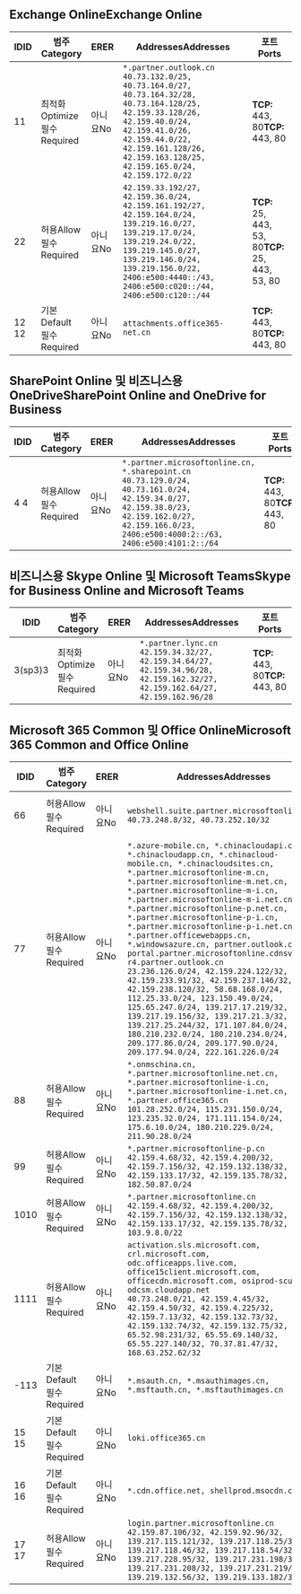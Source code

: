 <!--THIS FILE IS AUTOMATICALLY GENERATED. MANUAL CHANGES WILL BE OVERWRITTEN.-->
<!--Please contact the Office 365 Endpoints team with any questions.-->
<!--China endpoints version 2020070800-->
<!--File generated 2020-08-08 08:00:11.6654-->

## <a name="exchange-online"></a><span data-ttu-id="3c7e5-101">Exchange Online</span><span class="sxs-lookup"><span data-stu-id="3c7e5-101">Exchange Online</span></span>

<span data-ttu-id="3c7e5-102">ID</span><span class="sxs-lookup"><span data-stu-id="3c7e5-102">ID</span></span> | <span data-ttu-id="3c7e5-103">범주</span><span class="sxs-lookup"><span data-stu-id="3c7e5-103">Category</span></span> | <span data-ttu-id="3c7e5-104">ER</span><span class="sxs-lookup"><span data-stu-id="3c7e5-104">ER</span></span> | <span data-ttu-id="3c7e5-105">Addresses</span><span class="sxs-lookup"><span data-stu-id="3c7e5-105">Addresses</span></span> | <span data-ttu-id="3c7e5-106">포트</span><span class="sxs-lookup"><span data-stu-id="3c7e5-106">Ports</span></span>
-- | -------------------- | -- | ---------------------------------------------------------------------------------------------------------------------------------------------------------------------------------------------------------------------------------------------- | ------------------------
<span data-ttu-id="3c7e5-107">1</span><span class="sxs-lookup"><span data-stu-id="3c7e5-107">1</span></span> | <span data-ttu-id="3c7e5-108">최적화</span><span class="sxs-lookup"><span data-stu-id="3c7e5-108">Optimize</span></span><BR><span data-ttu-id="3c7e5-109">필수</span><span class="sxs-lookup"><span data-stu-id="3c7e5-109">Required</span></span> | <span data-ttu-id="3c7e5-110">아니요</span><span class="sxs-lookup"><span data-stu-id="3c7e5-110">No</span></span> | `*.partner.outlook.cn`<BR>`40.73.132.0/25, 40.73.164.0/27, 40.73.164.32/28, 40.73.164.128/25, 42.159.33.128/26, 42.159.40.0/24, 42.159.41.0/26, 42.159.44.0/22, 42.159.161.128/26, 42.159.163.128/25, 42.159.165.0/24, 42.159.172.0/22` | <span data-ttu-id="3c7e5-111">**TCP:** 443, 80</span><span class="sxs-lookup"><span data-stu-id="3c7e5-111">**TCP:** 443, 80</span></span>
<span data-ttu-id="3c7e5-112">2</span><span class="sxs-lookup"><span data-stu-id="3c7e5-112">2</span></span> | <span data-ttu-id="3c7e5-113">허용</span><span class="sxs-lookup"><span data-stu-id="3c7e5-113">Allow</span></span><BR><span data-ttu-id="3c7e5-114">필수</span><span class="sxs-lookup"><span data-stu-id="3c7e5-114">Required</span></span> | <span data-ttu-id="3c7e5-115">아니요</span><span class="sxs-lookup"><span data-stu-id="3c7e5-115">No</span></span> | `42.159.33.192/27, 42.159.36.0/24, 42.159.161.192/27, 42.159.164.0/24, 139.219.16.0/27, 139.219.17.0/24, 139.219.24.0/22, 139.219.145.0/27, 139.219.146.0/24, 139.219.156.0/22, 2406:e500:4440::/43, 2406:e500:c020::/44, 2406:e500:c120::/44` | <span data-ttu-id="3c7e5-116">**TCP:** 25, 443, 53, 80</span><span class="sxs-lookup"><span data-stu-id="3c7e5-116">**TCP:** 25, 443, 53, 80</span></span>
<span data-ttu-id="3c7e5-117">12 </span><span class="sxs-lookup"><span data-stu-id="3c7e5-117">12</span></span> | <span data-ttu-id="3c7e5-118">기본</span><span class="sxs-lookup"><span data-stu-id="3c7e5-118">Default</span></span><BR><span data-ttu-id="3c7e5-119">필수</span><span class="sxs-lookup"><span data-stu-id="3c7e5-119">Required</span></span> | <span data-ttu-id="3c7e5-120">아니요</span><span class="sxs-lookup"><span data-stu-id="3c7e5-120">No</span></span> | `attachments.office365-net.cn` | <span data-ttu-id="3c7e5-121">**TCP:** 443, 80</span><span class="sxs-lookup"><span data-stu-id="3c7e5-121">**TCP:** 443, 80</span></span>

## <a name="sharepoint-online-and-onedrive-for-business"></a><span data-ttu-id="3c7e5-122">SharePoint Online 및 비즈니스용 OneDrive</span><span class="sxs-lookup"><span data-stu-id="3c7e5-122">SharePoint Online and OneDrive for Business</span></span>

<span data-ttu-id="3c7e5-123">ID</span><span class="sxs-lookup"><span data-stu-id="3c7e5-123">ID</span></span> | <span data-ttu-id="3c7e5-124">범주</span><span class="sxs-lookup"><span data-stu-id="3c7e5-124">Category</span></span> | <span data-ttu-id="3c7e5-125">ER</span><span class="sxs-lookup"><span data-stu-id="3c7e5-125">ER</span></span> | <span data-ttu-id="3c7e5-126">Addresses</span><span class="sxs-lookup"><span data-stu-id="3c7e5-126">Addresses</span></span> | <span data-ttu-id="3c7e5-127">포트</span><span class="sxs-lookup"><span data-stu-id="3c7e5-127">Ports</span></span>
-- | ----------------- | -- | --------------------------------------------------------------------------------------------------------------------------------------------------------------------------------------------------- | ----------------
<span data-ttu-id="3c7e5-128">4 </span><span class="sxs-lookup"><span data-stu-id="3c7e5-128">4</span></span> | <span data-ttu-id="3c7e5-129">허용</span><span class="sxs-lookup"><span data-stu-id="3c7e5-129">Allow</span></span><BR><span data-ttu-id="3c7e5-130">필수</span><span class="sxs-lookup"><span data-stu-id="3c7e5-130">Required</span></span> | <span data-ttu-id="3c7e5-131">아니요</span><span class="sxs-lookup"><span data-stu-id="3c7e5-131">No</span></span> | `*.partner.microsoftonline.cn, *.sharepoint.cn`<BR>`40.73.129.0/24, 40.73.161.0/24, 42.159.34.0/27, 42.159.38.0/23, 42.159.162.0/27, 42.159.166.0/23, 2406:e500:4000:2::/63, 2406:e500:4101:2::/64` | <span data-ttu-id="3c7e5-132">**TCP:** 443, 80</span><span class="sxs-lookup"><span data-stu-id="3c7e5-132">**TCP:** 443, 80</span></span>

## <a name="skype-for-business-online-and-microsoft-teams"></a><span data-ttu-id="3c7e5-133">비즈니스용 Skype Online 및 Microsoft Teams</span><span class="sxs-lookup"><span data-stu-id="3c7e5-133">Skype for Business Online and Microsoft Teams</span></span>

<span data-ttu-id="3c7e5-134">ID</span><span class="sxs-lookup"><span data-stu-id="3c7e5-134">ID</span></span> | <span data-ttu-id="3c7e5-135">범주</span><span class="sxs-lookup"><span data-stu-id="3c7e5-135">Category</span></span> | <span data-ttu-id="3c7e5-136">ER</span><span class="sxs-lookup"><span data-stu-id="3c7e5-136">ER</span></span> | <span data-ttu-id="3c7e5-137">Addresses</span><span class="sxs-lookup"><span data-stu-id="3c7e5-137">Addresses</span></span> | <span data-ttu-id="3c7e5-138">포트</span><span class="sxs-lookup"><span data-stu-id="3c7e5-138">Ports</span></span>
-- | -------------------- | -- | -------------------------------------------------------------------------------------------------------------------------------- | ----------------
<span data-ttu-id="3c7e5-139">3(sp3)</span><span class="sxs-lookup"><span data-stu-id="3c7e5-139">3</span></span> | <span data-ttu-id="3c7e5-140">최적화</span><span class="sxs-lookup"><span data-stu-id="3c7e5-140">Optimize</span></span><BR><span data-ttu-id="3c7e5-141">필수</span><span class="sxs-lookup"><span data-stu-id="3c7e5-141">Required</span></span> | <span data-ttu-id="3c7e5-142">아니요</span><span class="sxs-lookup"><span data-stu-id="3c7e5-142">No</span></span> | `*.partner.lync.cn`<BR>`42.159.34.32/27, 42.159.34.64/27, 42.159.34.96/28, 42.159.162.32/27, 42.159.162.64/27, 42.159.162.96/28` | <span data-ttu-id="3c7e5-143">**TCP:** 443, 80</span><span class="sxs-lookup"><span data-stu-id="3c7e5-143">**TCP:** 443, 80</span></span>

## <a name="microsoft-365-common-and-office-online"></a><span data-ttu-id="3c7e5-144">Microsoft 365 Common 및 Office Online</span><span class="sxs-lookup"><span data-stu-id="3c7e5-144">Microsoft 365 Common and Office Online</span></span>

<span data-ttu-id="3c7e5-145">ID</span><span class="sxs-lookup"><span data-stu-id="3c7e5-145">ID</span></span> | <span data-ttu-id="3c7e5-146">범주</span><span class="sxs-lookup"><span data-stu-id="3c7e5-146">Category</span></span> | <span data-ttu-id="3c7e5-147">ER</span><span class="sxs-lookup"><span data-stu-id="3c7e5-147">ER</span></span> | <span data-ttu-id="3c7e5-148">Addresses</span><span class="sxs-lookup"><span data-stu-id="3c7e5-148">Addresses</span></span> | <span data-ttu-id="3c7e5-149">포트</span><span class="sxs-lookup"><span data-stu-id="3c7e5-149">Ports</span></span>
-- | ------------------- | -- | ---------------------------------------------------------------------------------------------------------------------------------------------------------------------------------------------------------------------------------------------------------------------------------------------------------------------------------------------------------------------------------------------------------------------------------------------------------------------------------------------------------------------------------------------------------------------------------------------------------------------------------------------------------------------------------------------------------------------------------------------------------------------------------------------------------------------------------------------------------------------------- | ----------------
<span data-ttu-id="3c7e5-150">6</span><span class="sxs-lookup"><span data-stu-id="3c7e5-150">6</span></span> | <span data-ttu-id="3c7e5-151">허용</span><span class="sxs-lookup"><span data-stu-id="3c7e5-151">Allow</span></span><BR><span data-ttu-id="3c7e5-152">필수</span><span class="sxs-lookup"><span data-stu-id="3c7e5-152">Required</span></span> | <span data-ttu-id="3c7e5-153">아니요</span><span class="sxs-lookup"><span data-stu-id="3c7e5-153">No</span></span> | `webshell.suite.partner.microsoftonline.cn`<BR>`40.73.248.8/32, 40.73.252.10/32` | <span data-ttu-id="3c7e5-154">**TCP:** 443, 80</span><span class="sxs-lookup"><span data-stu-id="3c7e5-154">**TCP:** 443, 80</span></span>
<span data-ttu-id="3c7e5-155">7</span><span class="sxs-lookup"><span data-stu-id="3c7e5-155">7</span></span> | <span data-ttu-id="3c7e5-156">허용</span><span class="sxs-lookup"><span data-stu-id="3c7e5-156">Allow</span></span><BR><span data-ttu-id="3c7e5-157">필수</span><span class="sxs-lookup"><span data-stu-id="3c7e5-157">Required</span></span> | <span data-ttu-id="3c7e5-158">아니요</span><span class="sxs-lookup"><span data-stu-id="3c7e5-158">No</span></span> | `*.azure-mobile.cn, *.chinacloudapi.cn, *.chinacloudapp.cn, *.chinacloud-mobile.cn, *.chinacloudsites.cn, *.partner.microsoftonline-m.cn, *.partner.microsoftonline-m.net.cn, *.partner.microsoftonline-m-i.cn, *.partner.microsoftonline-m-i.net.cn, *.partner.microsoftonline-p.net.cn, *.partner.microsoftonline-p-i.cn, *.partner.microsoftonline-p-i.net.cn, *.partner.officewebapps.cn, *.windowsazure.cn, partner.outlook.cn, portal.partner.microsoftonline.cdnsvc.com, r4.partner.outlook.cn`<BR>`23.236.126.0/24, 42.159.224.122/32, 42.159.233.91/32, 42.159.237.146/32, 42.159.238.120/32, 58.68.168.0/24, 112.25.33.0/24, 123.150.49.0/24, 125.65.247.0/24, 139.217.17.219/32, 139.217.19.156/32, 139.217.21.3/32, 139.217.25.244/32, 171.107.84.0/24, 180.210.232.0/24, 180.210.234.0/24, 209.177.86.0/24, 209.177.90.0/24, 209.177.94.0/24, 222.161.226.0/24` | <span data-ttu-id="3c7e5-159">**TCP:** 443, 80</span><span class="sxs-lookup"><span data-stu-id="3c7e5-159">**TCP:** 443, 80</span></span>
<span data-ttu-id="3c7e5-160">8</span><span class="sxs-lookup"><span data-stu-id="3c7e5-160">8</span></span> | <span data-ttu-id="3c7e5-161">허용</span><span class="sxs-lookup"><span data-stu-id="3c7e5-161">Allow</span></span><BR><span data-ttu-id="3c7e5-162">필수</span><span class="sxs-lookup"><span data-stu-id="3c7e5-162">Required</span></span> | <span data-ttu-id="3c7e5-163">아니요</span><span class="sxs-lookup"><span data-stu-id="3c7e5-163">No</span></span> | `*.onmschina.cn, *.partner.microsoftonline.net.cn, *.partner.microsoftonline-i.cn, *.partner.microsoftonline-i.net.cn, *.partner.office365.cn`<BR>`101.28.252.0/24, 115.231.150.0/24, 123.235.32.0/24, 171.111.154.0/24, 175.6.10.0/24, 180.210.229.0/24, 211.90.28.0/24` | <span data-ttu-id="3c7e5-164">**TCP:** 443, 80</span><span class="sxs-lookup"><span data-stu-id="3c7e5-164">**TCP:** 443, 80</span></span>
<span data-ttu-id="3c7e5-165">9</span><span class="sxs-lookup"><span data-stu-id="3c7e5-165">9</span></span> | <span data-ttu-id="3c7e5-166">허용</span><span class="sxs-lookup"><span data-stu-id="3c7e5-166">Allow</span></span><BR><span data-ttu-id="3c7e5-167">필수</span><span class="sxs-lookup"><span data-stu-id="3c7e5-167">Required</span></span> | <span data-ttu-id="3c7e5-168">아니요</span><span class="sxs-lookup"><span data-stu-id="3c7e5-168">No</span></span> | `*.partner.microsoftonline-p.cn`<BR>`42.159.4.68/32, 42.159.4.200/32, 42.159.7.156/32, 42.159.132.138/32, 42.159.133.17/32, 42.159.135.78/32, 182.50.87.0/24` | <span data-ttu-id="3c7e5-169">**TCP:** 443, 80</span><span class="sxs-lookup"><span data-stu-id="3c7e5-169">**TCP:** 443, 80</span></span>
<span data-ttu-id="3c7e5-170">10</span><span class="sxs-lookup"><span data-stu-id="3c7e5-170">10</span></span> | <span data-ttu-id="3c7e5-171">허용</span><span class="sxs-lookup"><span data-stu-id="3c7e5-171">Allow</span></span><BR><span data-ttu-id="3c7e5-172">필수</span><span class="sxs-lookup"><span data-stu-id="3c7e5-172">Required</span></span> | <span data-ttu-id="3c7e5-173">아니요</span><span class="sxs-lookup"><span data-stu-id="3c7e5-173">No</span></span> | `*.partner.microsoftonline.cn`<BR>`42.159.4.68/32, 42.159.4.200/32, 42.159.7.156/32, 42.159.132.138/32, 42.159.133.17/32, 42.159.135.78/32, 103.9.8.0/22` | <span data-ttu-id="3c7e5-174">**TCP:** 443, 80</span><span class="sxs-lookup"><span data-stu-id="3c7e5-174">**TCP:** 443, 80</span></span>
<span data-ttu-id="3c7e5-175">11</span><span class="sxs-lookup"><span data-stu-id="3c7e5-175">11</span></span> | <span data-ttu-id="3c7e5-176">허용</span><span class="sxs-lookup"><span data-stu-id="3c7e5-176">Allow</span></span><BR><span data-ttu-id="3c7e5-177">필수</span><span class="sxs-lookup"><span data-stu-id="3c7e5-177">Required</span></span> | <span data-ttu-id="3c7e5-178">아니요</span><span class="sxs-lookup"><span data-stu-id="3c7e5-178">No</span></span> | `activation.sls.microsoft.com, crl.microsoft.com, odc.officeapps.live.com, office15client.microsoft.com, officecdn.microsoft.com, osiprod-scus01-odcsm.cloudapp.net`<BR>`40.73.248.0/21, 42.159.4.45/32, 42.159.4.50/32, 42.159.4.225/32, 42.159.7.13/32, 42.159.132.73/32, 42.159.132.74/32, 42.159.132.75/32, 65.52.98.231/32, 65.55.69.140/32, 65.55.227.140/32, 70.37.81.47/32, 168.63.252.62/32` | <span data-ttu-id="3c7e5-179">**TCP:** 443, 80</span><span class="sxs-lookup"><span data-stu-id="3c7e5-179">**TCP:** 443, 80</span></span>
<span data-ttu-id="3c7e5-180">-1</span><span class="sxs-lookup"><span data-stu-id="3c7e5-180">13</span></span> | <span data-ttu-id="3c7e5-181">기본</span><span class="sxs-lookup"><span data-stu-id="3c7e5-181">Default</span></span><BR><span data-ttu-id="3c7e5-182">필수</span><span class="sxs-lookup"><span data-stu-id="3c7e5-182">Required</span></span> | <span data-ttu-id="3c7e5-183">아니요</span><span class="sxs-lookup"><span data-stu-id="3c7e5-183">No</span></span> | `*.msauth.cn, *.msauthimages.cn, *.msftauth.cn, *.msftauthimages.cn` | <span data-ttu-id="3c7e5-184">**TCP:** 443, 80</span><span class="sxs-lookup"><span data-stu-id="3c7e5-184">**TCP:** 443, 80</span></span>
<span data-ttu-id="3c7e5-185">15 </span><span class="sxs-lookup"><span data-stu-id="3c7e5-185">15</span></span> | <span data-ttu-id="3c7e5-186">기본</span><span class="sxs-lookup"><span data-stu-id="3c7e5-186">Default</span></span><BR><span data-ttu-id="3c7e5-187">필수</span><span class="sxs-lookup"><span data-stu-id="3c7e5-187">Required</span></span> | <span data-ttu-id="3c7e5-188">아니요</span><span class="sxs-lookup"><span data-stu-id="3c7e5-188">No</span></span> | `loki.office365.cn` | <span data-ttu-id="3c7e5-189">**TCP:** 443</span><span class="sxs-lookup"><span data-stu-id="3c7e5-189">**TCP:** 443</span></span>
<span data-ttu-id="3c7e5-190">16 </span><span class="sxs-lookup"><span data-stu-id="3c7e5-190">16</span></span> | <span data-ttu-id="3c7e5-191">기본</span><span class="sxs-lookup"><span data-stu-id="3c7e5-191">Default</span></span><BR><span data-ttu-id="3c7e5-192">필수</span><span class="sxs-lookup"><span data-stu-id="3c7e5-192">Required</span></span> | <span data-ttu-id="3c7e5-193">아니요</span><span class="sxs-lookup"><span data-stu-id="3c7e5-193">No</span></span> | `*.cdn.office.net, shellprod.msocdn.com` | <span data-ttu-id="3c7e5-194">**TCP:** 443</span><span class="sxs-lookup"><span data-stu-id="3c7e5-194">**TCP:** 443</span></span>
<span data-ttu-id="3c7e5-195">17 </span><span class="sxs-lookup"><span data-stu-id="3c7e5-195">17</span></span> | <span data-ttu-id="3c7e5-196">허용</span><span class="sxs-lookup"><span data-stu-id="3c7e5-196">Allow</span></span><BR><span data-ttu-id="3c7e5-197">필수</span><span class="sxs-lookup"><span data-stu-id="3c7e5-197">Required</span></span> | <span data-ttu-id="3c7e5-198">아니요</span><span class="sxs-lookup"><span data-stu-id="3c7e5-198">No</span></span> | `login.partner.microsoftonline.cn`<BR>`42.159.87.106/32, 42.159.92.96/32, 139.217.115.121/32, 139.217.118.25/32, 139.217.118.46/32, 139.217.118.54/32, 139.217.228.95/32, 139.217.231.198/32, 139.217.231.208/32, 139.217.231.219/32, 139.219.132.56/32, 139.219.133.182/32` | <span data-ttu-id="3c7e5-199">**TCP:** 443, 80</span><span class="sxs-lookup"><span data-stu-id="3c7e5-199">**TCP:** 443, 80</span></span>
